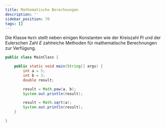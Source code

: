 ```yaml
---
title: Mathematische Berechnungen
description: ''
sidebar_position: 70
tags: []
---
```


Die Klasse `Math` stellt neben einigen Konstanten wie der Kreiszahl _Pi_ und der Eulerschen Zahl _E_ zahlreiche Methoden für mathematische Berechnungen zur Verfügung.

```java
public class MainClass {

    public static void main(String[] args) {
        int a = 5;
        int b = 3;
        double result;

        result = Math.pow(a, b);
        System.out.println(result);

        result = Math.sqrt(a);
        System.out.println(result);
    }

}
```